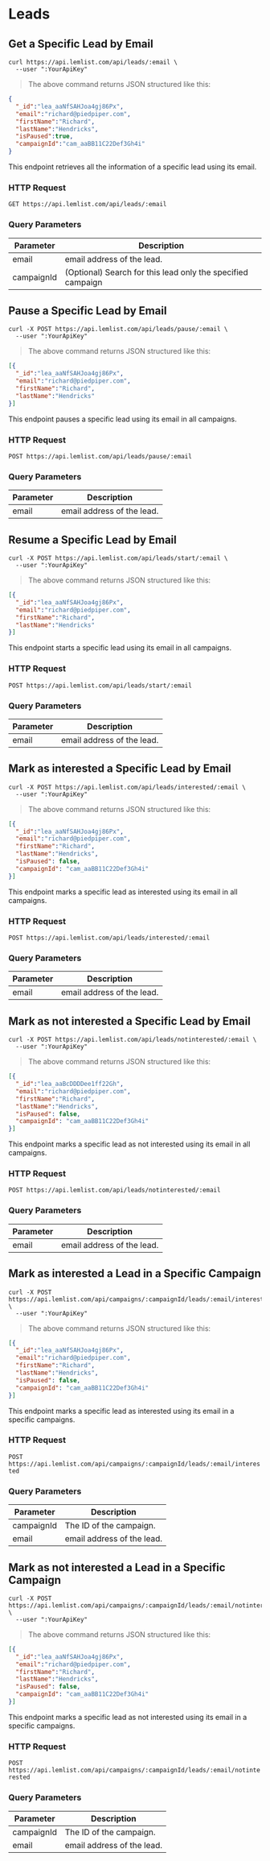# Leads

## Get a Specific Lead by Email

```shell
curl https://api.lemlist.com/api/leads/:email \
  --user ":YourApiKey"
```

> The above command returns JSON structured like this:

```json
{
  "_id":"lea_aaNfSAHJoa4gj86Px",
  "email":"richard@piedpiper.com",
  "firstName":"Richard",
  "lastName":"Hendricks",
  "isPaused":true,
  "campaignId":"cam_aaBB11C22Def3Gh4i"
}
```

This endpoint retrieves all the information of a specific lead using its email.

### HTTP Request

`GET https://api.lemlist.com/api/leads/:email`

### Query Parameters

Parameter | Description
--------- | -----------
email | email address of the lead.
campaignId | (Optional) Search for this lead only the specified campaign 

## Pause a Specific Lead by Email

```shell
curl -X POST https://api.lemlist.com/api/leads/pause/:email \
  --user ":YourApiKey"
```

> The above command returns JSON structured like this:

```json
[{
  "_id":"lea_aaNfSAHJoa4gj86Px",
  "email":"richard@piedpiper.com",
  "firstName":"Richard",
  "lastName":"Hendricks"
}]
```

This endpoint pauses a specific lead using its email in all campaigns.

### HTTP Request

`POST https://api.lemlist.com/api/leads/pause/:email`

### Query Parameters

Parameter | Description
--------- | -----------
email | email address of the lead.

## Resume a Specific Lead by Email

```shell
curl -X POST https://api.lemlist.com/api/leads/start/:email \
  --user ":YourApiKey"
```

> The above command returns JSON structured like this:

```json
[{
  "_id":"lea_aaNfSAHJoa4gj86Px",
  "email":"richard@piedpiper.com",
  "firstName":"Richard",
  "lastName":"Hendricks"
}]
```

This endpoint starts a specific lead using its email in all campaigns.

### HTTP Request

`POST https://api.lemlist.com/api/leads/start/:email`

### Query Parameters

Parameter | Description
--------- | -----------
email | email address of the lead.

## Mark as interested a Specific Lead by Email

```shell
curl -X POST https://api.lemlist.com/api/leads/interested/:email \
  --user ":YourApiKey"
```

> The above command returns JSON structured like this:

```json
[{
  "_id":"lea_aaNfSAHJoa4gj86Px",
  "email":"richard@piedpiper.com",
  "firstName":"Richard",
  "lastName":"Hendricks",
  "isPaused": false,
  "campaignId": "cam_aaBB11C22Def3Gh4i"
}]
```

This endpoint marks a specific lead as interested using its email in all campaigns.

### HTTP Request

`POST https://api.lemlist.com/api/leads/interested/:email`

### Query Parameters

Parameter | Description
--------- | -----------
email | email address of the lead.

## Mark as not interested a Specific Lead by Email

```shell
curl -X POST https://api.lemlist.com/api/leads/notinterested/:email \
  --user ":YourApiKey"
```

> The above command returns JSON structured like this:

```json
[{
  "_id":"lea_aaBcDDDDee1ff22Gh",
  "email":"richard@piedpiper.com",
  "firstName":"Richard",
  "lastName":"Hendricks",
  "isPaused": false,
  "campaignId": "cam_aaBB11C22Def3Gh4i"
}]
```

This endpoint marks a specific lead as not interested using its email in all campaigns.

### HTTP Request

`POST https://api.lemlist.com/api/leads/notinterested/:email`

### Query Parameters

Parameter | Description
--------- | -----------
email | email address of the lead.

## Mark as interested a Lead in a Specific Campaign

```shell
curl -X POST https://api.lemlist.com/api/campaigns/:campaignId/leads/:email/interested \
  --user ":YourApiKey"
```

> The above command returns JSON structured like this:

```json
[{
  "_id":"lea_aaNfSAHJoa4gj86Px",
  "email":"richard@piedpiper.com",
  "firstName":"Richard",
  "lastName":"Hendricks",
  "isPaused": false,
  "campaignId": "cam_aaBB11C22Def3Gh4i"
}]
```

This endpoint marks a specific lead as interested using its email in a specific campaigns.

### HTTP Request

`POST https://api.lemlist.com/api/campaigns/:campaignId/leads/:email/interested`

### Query Parameters

Parameter | Description
--------- | -----------
campaignId | The ID of the campaign.
email | email address of the lead.

## Mark as not interested a Lead in a Specific Campaign

```shell
curl -X POST https://api.lemlist.com/api/campaigns/:campaignId/leads/:email/notinterested \
  --user ":YourApiKey"
```

> The above command returns JSON structured like this:

```json
[{
  "_id":"lea_aaNfSAHJoa4gj86Px",
  "email":"richard@piedpiper.com",
  "firstName":"Richard",
  "lastName":"Hendricks",
  "isPaused": false,
  "campaignId": "cam_aaBB11C22Def3Gh4i"
}]
```

This endpoint marks a specific lead as not interested using its email in a specific campaigns.


### HTTP Request

`POST https://api.lemlist.com/api/campaigns/:campaignId/leads/:email/notinterested`

### Query Parameters

Parameter | Description
--------- | -----------
campaignId | The ID of the campaign.
email | email address of the lead.
